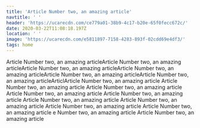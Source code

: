 ```yaml
---
title: 'Article Number two, an amazing article'
navtitle: ' '
header: 'https://ucarecdn.com/ce779a01-38b9-4c17-b20e-65f0fecc672c/'
date: 2020-03-22T11:08:18.197Z
location: ' '
image: 'https://ucarecdn.com/e5811897-7158-4283-893f-02cdd69e4df3/'
tags: home
---
```

Article Number two, an amazing articleArticle Number two, an amazing articleArticle Number two, an amazing articleArticle Number two, an amazing articleArticle Number two, an amazing articleArticle Number two, an amazing articleArticlArticle Number two, an amazing article Article Number two, an amazing article Article Number two, an amazing article Article Number two, an amazing article Article Number two, an amazing article Article Number two, an amazing article Article Number two, an amazing article Article Number two, an amazing article Article Number two, an amazing article e Number two, an amazing article Article Number two, an amazing article